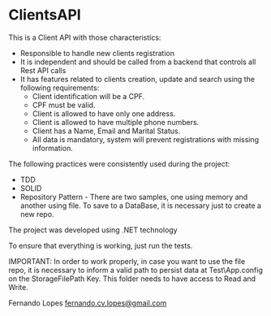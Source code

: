 # ClientsAPI

This is a Client API with those characteristics:
* Responsible to handle new clients registration
* It is independent and should be called from a backend that controls all Rest API calls
* It has features related to clients creation, update and search using the following requirements:
  * Client identification will be a CPF.
  * CPF must be valid.
  * Client is allowed to have only one address.
  * Client is allowed to have multiple phone numbers.
  * Client has a Name, Email and Marital Status.
  * All data is mandatory, system will prevent registrations with missing information.

The following practices were consistently used during the project:
* TDD
* SOLID
* Repository Pattern - There are two samples, one using memory and another using file. To save to a DataBase, it is necessary just to create a new repo.

The project was developed using .NET technology

To ensure that everything is working, just run the tests.

IMPORTANT: In order to work properly, in case you want to use the file repo, it is necessary to inform a valid path to persist data at Test\App.config on the StorageFilePath Key. This folder needs to have access to Read and Write.

Fernando Lopes
fernando.cv.lopes@gmail.com
